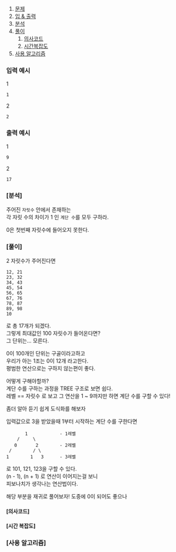 1. [문제](#silver-i-회의실-배정---1931)
2. [입 & 출력](#입력)
3. [분석](#분석)
4. [풀이](#풀이과정)
    1. [의사코드](#의사코드)
    2. [시간복잡도](#시간-복잡도)
5. [사용 알고리즘](#사용-알고리즘)

### 입력 예시
1
```
1
```
2 
```
2
```
### 출력 예시
1 
```
9
```
2 
```
17
```
### [분석]

주어진 `자릿수` 안에서 존재하는    
각 자릿 수의 차이가 1 인 `계단 수`를 모두 구하라.   

0은 첫번째 자릿수에 들어오지 못한다.   

### [풀이]

2 자릿수가 주어진다면
```
12, 21
23, 32
34, 43
45, 54
56, 65
67, 76
78, 87
89, 98
10
```
로 총 17개가 되겠다.   
그렇게 최대값인 100 자릿수가 들어온다면?   
그 단위는... 모른다.   

0이 100개인 단위는 구골이라고하고   
우리가 아는 1조는 0이 12개 라고한다.   
평범한 연산으로는 구하지 않는편이 좋다.   

어떻게 구해야할까?   
계단 수를 구하는 과정을 TREE 구조로 보면 쉽다.   
레벨 == 자릿수 로 보고
그 연산을 1 ~ 9까지만 하면 계단 수를 구할 수 있다!   

좀더 알아 듣기 쉽게 도식화를 해보자

입력값으로 3을 받았을때
1부터 시작하는 계단 수를 구한다면 
```
       1            - 1레벨 
    /     \       
   0       2        - 2레벨
 /        / \
1        1   3      - 3레벨
```
로 101, 121, 123을 구할 수 있다.   
(n - 1), (n + 1) 로 연산이 이어지는걸 보니   
피보나치가 생각나는 연산법이다.   

해당 부분을 재귀로 풀어보자!
도중에 0이 되어도 좋으나 

#### [의사코드]
#### [시간 복잡도]

### [사용 알고리즘]